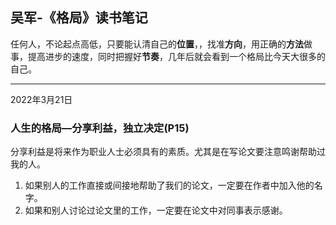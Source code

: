 ## 吴军-《格局》读书笔记



任何人，不论起点高低，只要能认清自己的**位置**，，找准**方向**，用正确的**方法**做事，提高进步的速度，同时把握好**节奏**，几年后就会看到一个格局比今天大很多的自己。



-----

2022年3月21日

### 人生的格局—分享利益，独立决定(P15)

分享利益是将来作为职业人士必须具有的素质。尤其是在写论文要注意鸣谢帮助过我的人。

1. 如果别人的工作直接或间接地帮助了我们的论文，一定要在作者中加入他的名字。
2. 如果和别人讨论过论文里的工作，一定要在论文中对同事表示感谢。

